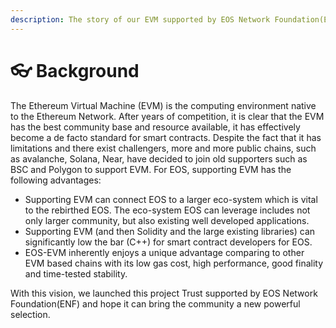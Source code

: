 ```yaml
---
description: The story of our EVM supported by EOS Network Foundation(ENF)
---
```


# 👓 Background

The Ethereum Virtual Machine (EVM) is the computing environment native to the Ethereum Network. After years of competition, it is clear that the EVM has the best community base and resource available, it has effectively become a de facto standard for smart contracts. Despite the fact that it has limitations and there exist challengers, more and more public chains, such as avalanche, Solana, Near, have decided to join old supporters such as BSC and Polygon to support EVM. For EOS, supporting EVM has the following advantages:

* Supporting EVM can connect EOS to a larger eco-system which is vital to the rebirthed EOS. The eco-system EOS can leverage includes not only larger community, but also existing well developed applications.
* Supporting EVM (and then Solidity and the large existing libraries) can significantly low the bar (C++) for smart contract developers for EOS.
* EOS-EVM inherently enjoys a unique advantage comparing to other EVM based chains with its low gas cost, high performance, good finality and time-tested stability.

With this vision, we launched this project Trust supported by EOS Network Foundation(ENF) and hope it can bring the community a new powerful selection.





&#x20;
